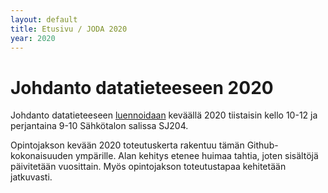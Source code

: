 ```yaml
---
layout: default
title: Etusivu / JODA 2020
year: 2020
---
```


# Johdanto datatieteeseen 2020

Johdanto datatieteeseen [luennoidaan](http://www.tut.fi/opinto-opas/wwwoppaat/opas2019-2020/perus/aineryhmat/Tiedonhallinta/TLO-32410.html) keväällä 2020 tiistaisin kello 10-12 ja perjantaina 9-10 Sähkötalon salissa SJ204.

Opintojakson kevään 2020 toteutuskerta rakentuu tämän Github-kokonaisuuden ympärille.
Alan kehitys etenee huimaa tahtia, joten sisältöjä päivitetään vuosittain.
Myös opintojakson toteutustapaa kehitetään jatkuvasti.

<!--
* [Luentopäiväkirja](luentopaivakirja) kokoaa yhteen toteutuskerran keskeiset tiedot ja resurssit
* [Suorittaminen](suorittaminen) kertoo pisteytyksen ja suorittamisen yksityiskohdat
* [Harjoitustyöohje](harjoitustyo) esittelee harjoitustyön tekemisen käytännöt.
-->
